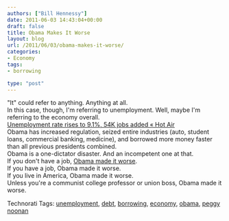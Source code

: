 ```yaml
---
authors: ["Bill Hennessy"]
date: 2011-06-03 14:43:04+00:00
draft: false
title: Obama Makes It Worse
layout: blog
url: /2011/06/03/obama-makes-it-worse/
categories:
- Economy
tags:
- borrowing

type: "post"
---
```


"It" could refer to anything. Anything at all.   
In this case, though, I'm referring to unemployment. Well, maybe I'm referring to the economy overall.   
[Unemployment rate rises to 9.1%, 54K jobs added « Hot Air](https://hotair.com/archives/2011/06/03/unemployment-rate-rises-to-9-1-54k-jobs-added/)  
Obama has increased regulation, seized entire industries (auto, student loans, commercial banking, medicine), and borrowed more money faster than all previous presidents combined.   
Obama is a one-dictator disaster. And an incompetent one at that.   
If you don't have a job, [Obama made it worse](https://online.wsj.com/article/SB10001424052702303745304576361852357390230.html?mod=WSJ_Opinion_LEADTop).  
If you have a job, Obama made it worse.  
If you live in America, Obama made it worse.  
Unless you're a communist college professor or union boss, Obama made it worse.   




> 



Technorati Tags: [unemployment](https://technorati.com/tag/unemployment), [debt](https://technorati.com/tag/debt), [borrowing](https://technorati.com/tag/borrowing), [economy](https://technorati.com/tag/economy), [obama](https://technorati.com/tag/obama), [peggy noonan](https://technorati.com/tag/peggy%20noonan)
